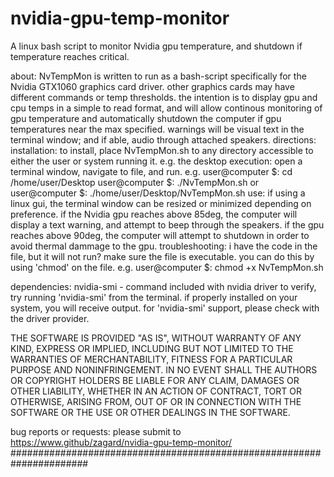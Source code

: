 # nvidia-gpu-temp-monitor
A linux bash script to monitor Nvidia gpu temperature, and shutdown if temperature reaches critical.

 about:
   NvTempMon is written to run as a bash-script specifically for the
       Nvidia GTX1060 graphics card driver.  other graphics cards may
       have different commands or temp thresholds.  the intention is
       to display gpu and cpu temps in a simple to read format, and
       will allow continous monitoring of gpu temperature and
       automatically shutdown the computer if gpu temperatures near
       the max specified.  warnings will be visual text in the
       terminal window; and if able, audio through attached speakers.
 directions:
   installation:
       to install, place NvTempMon.sh to any directory accessible to
            either the user or system running it.  e.g. the desktop
   execution:
       open a terminal window, navigate to file, and run.
            e.g.     user@computer $:  cd /home/user/Desktop
                     user@computer $:  ./NvTempMon.sh
                     or
                     user@computer $:  ./home/user/Desktop/NvTempMon.sh
   use:
       if using a linux gui, the terminal window can be resized or
            minimized depending on preference.  if the Nvidia gpu
            reaches above 85deg, the computer will display a text
            warning, and attempt to beep through the speakers.  if
            the gpu reaches above 90deg, the computer will attempt
            to shutdown in order to avoid thermal dammage to the gpu.
   troubleshooting:
       i have the code in the file, but it will not run?
            make sure the file is executable.  you can do this by using
                 'chmod' on the file.
                 e.g.  user@computer $:  chmod +x NvTempMon.sh

 dependencies:
   nvidia-smi  -   command included with nvidia driver
   to verify, try running 'nvidia-smi' from the terminal.  if properly
       installed on your system, you will receive output.  for
       'nvidia-smi' support, please check with the driver provider.

 THE SOFTWARE IS PROVIDED "AS IS", WITHOUT WARRANTY OF ANY KIND,
   EXPRESS OR IMPLIED, INCLUDING BUT NOT LIMITED TO THE WARRANTIES OF
   MERCHANTABILITY, FITNESS FOR A PARTICULAR PURPOSE AND NONINFRINGEMENT.
   IN NO EVENT SHALL THE AUTHORS OR COPYRIGHT HOLDERS BE LIABLE FOR
   ANY CLAIM, DAMAGES OR OTHER LIABILITY, WHETHER IN AN ACTION OF
   CONTRACT, TORT OR OTHERWISE, ARISING FROM, OUT OF OR IN CONNECTION
   WITH THE SOFTWARE OR THE USE OR OTHER DEALINGS IN THE SOFTWARE. 

 bug reports or requests:
   please submit to https://www.github/zagard/nvidia-gpu-temp-monitor/
######################################################################
